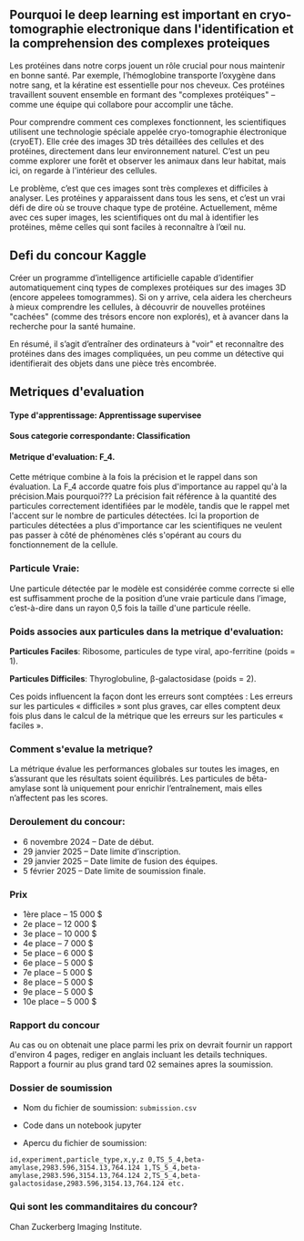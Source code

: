 ## Pourquoi le deep learning est important en cryo-tomographie electronique dans l'identification et la comprehension des complexes proteiques 

Les protéines dans notre corps jouent un rôle crucial pour nous maintenir en bonne santé. Par exemple, l’hémoglobine transporte l’oxygène dans notre sang, et la kératine est essentielle pour nos cheveux. Ces protéines travaillent souvent ensemble en formant des "complexes protéiques" – comme une équipe qui collabore pour accomplir une tâche.

Pour comprendre comment ces complexes fonctionnent, les scientifiques utilisent une technologie spéciale appelée cryo-tomographie électronique (cryoET). Elle crée des images 3D très détaillées des cellules et des protéines, directement dans leur environnement naturel. C’est un peu comme explorer une forêt et observer les animaux dans leur habitat, mais ici, on regarde à l'intérieur des cellules.

Le problème, c’est que ces images sont très complexes et difficiles à analyser. Les protéines y apparaissent dans tous les sens, et c’est un vrai défi de dire où se trouve chaque type de protéine. Actuellement, même avec ces super images, les scientifiques ont du mal à identifier les protéines, même celles qui sont faciles à reconnaître à l’œil nu.

## Defi du concour Kaggle

 Créer un programme d’intelligence artificielle capable d’identifier automatiquement cinq types de complexes protéiques sur des images 3D (encore appelees tomogrammes). Si on y arrive, cela aidera les chercheurs à mieux comprendre les cellules, à découvrir de nouvelles protéines "cachées" (comme des trésors encore non explorés), et à avancer dans la recherche pour la santé humaine.

En résumé, il s’agit d’entraîner des ordinateurs à "voir" et reconnaître des protéines dans des images compliquées, un peu comme un détective qui identifierait des objets dans une pièce très encombrée.

## Metriques d'evaluation 

#### Type d'apprentissage: **Apprentissage supervisee**
#### Sous categorie correspondante: **Classification**
#### Metrique d'evaluation: F_4. 

Cette métrique combine à la fois la précision et le rappel dans son évaluation. La F_4 accorde quatre fois plus d'importance au rappel qu'à la précision.Mais pourquoi??? 
La précision fait référence à la quantité  des particules correctement identifiées par le modèle, tandis que le rappel met l'accent sur le nombre de particules détectées. Ici la proportion de particules détectées a plus d'importance car les scientifiques ne veulent pas passer à côté de phénomènes clés s'opérant au cours du fonctionnement de la cellule.

### Particule Vraie:

Une particule détectée par le modèle est considérée comme correcte si elle est suffisamment proche de la position d’une vraie particule dans l’image, c’est-à-dire dans un rayon 0,5 fois la taille d'une particule réelle.

### Poids associes aux  particules dans la metrique d'evaluation:

**Particules  Faciles**: Ribosome, particules de type viral, apo-ferritine (poids = 1).

**Particules Difficiles**: Thyroglobuline, β-galactosidase (poids = 2).

Ces poids influencent la façon dont les erreurs sont comptées :
Les erreurs sur les particules « difficiles » sont plus graves, car elles comptent deux fois plus dans le calcul de la métrique que les erreurs sur les particules « faciles ».

### Comment s'evalue la metrique?

La métrique évalue les performances globales sur toutes les images, en s’assurant que les résultats soient équilibrés. Les particules de bêta-amylase sont là uniquement pour enrichir l’entraînement, mais elles n’affectent pas les scores.


### Deroulement du concour:

- 6 novembre 2024 – Date de début.
- 29 janvier 2025 – Date limite d’inscription.
- 29 janvier 2025 – Date limite de fusion des équipes.
- 5 février 2025 – Date limite de soumission finale.

### Prix

- 1ère place – 15 000 $
- 2e place – 12 000 $
- 3e place – 10 000 $
- 4e place – 7 000 $
- 5e place – 6 000 $
- 6e place – 5 000 $
- 7e place – 5 000 $
- 8e place – 5 000 $
- 9e place – 5 000 $
- 10e place – 5 000 $


### Rapport du concour 

Au cas ou on obtenait une place parmi les prix on devrait fournir un rapport d'environ 4 pages,  rediger  en anglais incluant les details techniques. Rapport a fournir au plus grand tard 02 semaines apres la soumission. 

### Dossier de soumission

- Nom du fichier de soumission: `submission.csv`
- Code dans un notebook jupyter

- Apercu du fichier de soumission:

`id,experiment,particle_type,x,y,z
0,TS_5_4,beta-amylase,2983.596,3154.13,764.124
1,TS_5_4,beta-amylase,2983.596,3154.13,764.124
2,TS_5_4,beta-galactosidase,2983.596,3154.13,764.124
etc.`



### Qui sont les commanditaires du concour?
Chan Zuckerberg Imaging Institute.




